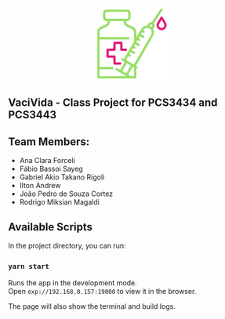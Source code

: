 <div align="center">
<img width="150" alt="icon" src="https://github.com/iltonandrew/vacinas-app/blob/main/assets/images/icon.png">
</div>

## VaciVida - Class Project for PCS3434 and PCS3443


## Team Members:
- Ana Clara Forceli 
- Fábio Bassoi Sayeg 
- Gabriel Akio Takano Rigoli 
- Ilton Andrew 
- João Pedro de Souza Cortez
- Rodrigo Miksian Magaldi


## Available Scripts

In the project directory, you can run:

### `yarn start`

Runs the app in the development mode.<br />
Open `exp://192.168.0.157:19000` to view it in the browser.

The page will also show the terminal and build logs.
